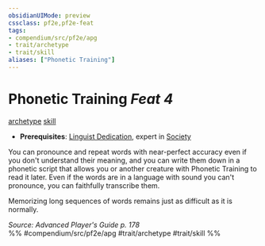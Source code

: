```yaml
---
obsidianUIMode: preview
cssclass: pf2e,pf2e-feat
tags:
- compendium/src/pf2e/apg
- trait/archetype
- trait/skill
aliases: ["Phonetic Training"]
---
```

# Phonetic Training  *Feat 4*  
[archetype](../../rules/traits/archetype.md)  [skill](../../rules/traits/skill.md)  

- **Prerequisites**: [Linguist Dedication](linguist-dedication-apg.md), expert in [Society](../skills.md#Society)

You can pronounce and repeat words with near-perfect accuracy even if you don't understand their meaning, and you can write them down in a phonetic script that allows you or another creature with Phonetic Training to read it later. Even if the words are in a language with sound you can't pronounce, you can faithfully transcribe them.

Memorizing long sequences of words remains just as difficult as it is normally.

*Source: Advanced Player's Guide p. 178*  
%% #compendium/src/pf2e/apg #trait/archetype #trait/skill %%